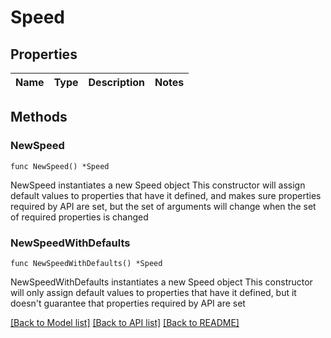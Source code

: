 # Speed

## Properties

Name | Type | Description | Notes
------------ | ------------- | ------------- | -------------

## Methods

### NewSpeed

`func NewSpeed() *Speed`

NewSpeed instantiates a new Speed object
This constructor will assign default values to properties that have it defined,
and makes sure properties required by API are set, but the set of arguments
will change when the set of required properties is changed

### NewSpeedWithDefaults

`func NewSpeedWithDefaults() *Speed`

NewSpeedWithDefaults instantiates a new Speed object
This constructor will only assign default values to properties that have it defined,
but it doesn't guarantee that properties required by API are set


[[Back to Model list]](../README.md#documentation-for-models) [[Back to API list]](../README.md#documentation-for-api-endpoints) [[Back to README]](../README.md)


